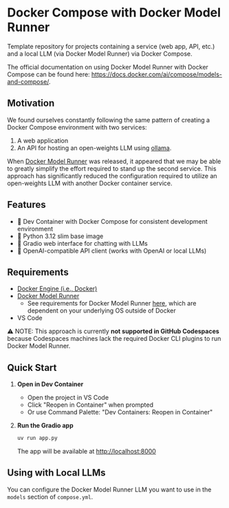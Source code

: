 # Docker Compose with Docker Model Runner

Template repository for projects containing a service (web app, API, etc.) and a local LLM (via Docker Model Runner) via Docker Compose.

The official documentation on using Docker Model Runner with Docker Compose can be found here: <https://docs.docker.com/ai/compose/models-and-compose/>.

## Motivation

We found ourselves constantly following the same pattern of creating a Docker Compose environment with two services:

1. A web application
2. An API for hosting an open-weights LLM using [ollama](https://github.com/ollama/ollama).

When [Docker Model Runner](https://docs.docker.com/ai/model-runner/) was released, it appeared that we may be able to greatly simplify the effort required to stand up the second service. This approach has significantly reduced the configuration required to utilize an open-weights LLM with another Docker container service.

## Features

- 🐳 Dev Container with Docker Compose for consistent development environment
- 🐍 Python 3.12 slim base image
- 🎨 Gradio web interface for chatting with LLMs
- 🤖 OpenAI-compatible API client (works with OpenAI or local LLMs)

## Requirements

- [Docker Engine (i.e., Docker)](https://docs.docker.com/engine/)
- [Docker Model Runner](https://docs.docker.com/ai/model-runner/)
  + See requirements for Docker Model Runner [here](https://docs.docker.com/ai/model-runner/#requirements), which are dependent on your underlying OS outside of Docker
- VS Code

⚠️ NOTE: This approach is currently **not supported in GitHub Codespaces** because Codespaces machines lack the required Docker CLI plugins to run Docker Model Runner.

## Quick Start

1. **Open in Dev Container**
   - Open the project in VS Code
   - Click "Reopen in Container" when prompted
   - Or use Command Palette: "Dev Containers: Reopen in Container"

4. **Run the Gradio app**
   ```bash
   uv run app.py
   ```
   The app will be available at <http://localhost:8000>

## Using with Local LLMs

You can configure the Docker Model Runner LLM you want to use in the `models` section of `compose.yml`.
